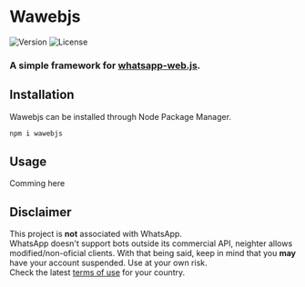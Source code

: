 # Wawebjs

![Version](https://img.shields.io/npm/v/Wawebjs?style=flat-square)
![License](https://img.shields.io/github/license/kazedevid/Wawebjs?style=flat-square)

### A simple framework for [whatsapp-web.js](https://github.com/pedroslopez/whatsapp-web.js/).  


## Installation

Wawebjs can be installed through Node Package Manager.

```bash
npm i wawebjs
```

## Usage

Comming here

## Disclaimer

This project is **not** associated with WhatsApp.  
WhatsApp doesn't support bots outside its commercial API, neighter allows modified/non-oficial clients. With that being said, keep in mind that you **may** have your account suspended. Use at your own risk.  
Check the latest [terms of use](https://www.whatsapp.com/legal/) for your country.
